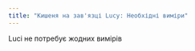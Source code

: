 ```yaml
---
title: "Кишеня на зав'язці Lucy: Необхідні виміри"
---
```


<Note>
Luci не потребує жодних вимірів
</Note>
